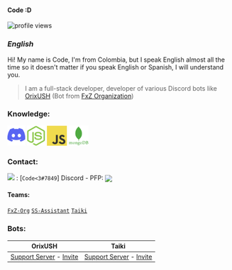 #### Code :D 
![profile views](https://komarev.com/ghpvc/?username=Code126)

### ***English***
Hi! My name is Code, I'm from Colombia, but I speak English almost all the time so it doesn't matter if you speak English or Spanish, I will understand you.
> I am a full-stack developer, developer of various Discord bots like [OrixUSH](https://fxz-org.com/orix-mejor-bot-discord/) (Bot from [FxZ Organization](https://fxz-org.com/))


### Knowledge:

[<img src="./assets/DLogo.png" alt="DISCORD-LOGO" height="45" wight="45" />](https://discord.com/)
[<img src="./assets/NodeJS.png" alt="NODEJS-LOGO" height="45" wight="45" />](https://nodejs.org/)
[<img src="./assets/JavaScript.jpg" alt="JS-LOGO" height="45" wight="45" />](https://www.javascript.com/)
[<img src="./assets/MongoDB.png" alt="MONGODB-LOGO" height="45" wight="45" />](https://www.mongodb.com/)

### Contact:
<img src="https://raw.githubusercontent.com/vladfrangu/vladfrangu/master/assets/logo-discord.png"> : [`Code<3#7849`] Discord - PFP: <img src="https://images-ext-1.discordapp.net/external/CqCSpkdFN2H21o2E_YFN5eQcs1WJp8p28yNLwwMOU6o/%3Fsize%3D2048/https/cdn.discordapp.com/avatars/841309669792153641/486b8370f9f7529686b1567f32bd7fa9.png" align="center" height="60" wight="60">
<!--------------- Teams ----------------->
#### Teams:
[`FxZ-Org`](https://github.com/OrganizacionFxZ)
[`SS-Assistant`](https://github.com/SS-Assistant)
[`Taiki`](https://github.com/Taiki-Bot)
### Bots:
OrixUSH   |Taiki
-----------|-----------
[Support Server](https://discord.gg/dk93wzehF9) - [Invite](https://fxz-org.com/orix-mejor-bot-discord/) | [Support Server](https://discord.gg/taiki) - [Invite](https://discord.com/oauth2/authorize?client_id=860344927849152513&permissions=8&scope=bot)


